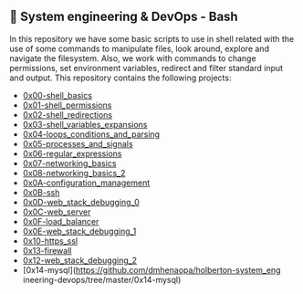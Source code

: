 ## :rocket: System engineering & DevOps - Bash

In this repository we have some basic scripts to use in shell related with the use of some commands to manipulate files, look around, explore and navigate the filesystem. Also, we work with commands to change permissions, set environment variables, redirect and filter standard input and output. This repository contains the following projects:

 - [0x00-shell_basics](https://github.com/dmhenaopa/holberton-system_engineering-devops/tree/master/0x00-shell_basics)
 - [0x01-shell_permissions](https://github.com/dmhenaopa/holberton-system_engineering-devops/tree/master/0x01-shell_permissions)
 - [0x02-shell_redirections](https://github.com/dmhenaopa/holberton-system_engineering-devops/tree/master/0x02-shell_redirections)
 - [0x03-shell_variables_expansions](https://github.com/dmhenaopa/holberton-system_engineering-devops/tree/master/0x03-shell_variables_expansions)
 - [0x04-loops_conditions_and_parsing](https://github.com/dmhenaopa/holberton-system_engineering-devops/tree/master/0x04-loops_conditions_and_parsing)
 - [0x05-processes_and_signals](https://github.com/dmhenaopa/holberton-system_engineering-devops/tree/master/0x05-processes_and_signals)
 - [0x06-regular_expressions](https://github.com/dmhenaopa/holberton-system_engineering-devops/tree/master/0x06-regular_expressions)
 - [0x07-networking_basics](https://github.com/dmhenaopa/holberton-system_engineering-devops/tree/master/0x07-networking_basics)
 - [0x08-networking_basics_2](https://github.com/dmhenaopa/holberton-system_engineering-devops/tree/master/0x08-networking_basics_2)
 - [0x0A-configuration_management](https://github.com/dmhenaopa/holberton-system_engineering-devops/tree/master/0x08-networking_basics_2)
 - [0x0B-ssh](https://github.com/dmhenaopa/holberton-system_engineering-devops/tree/master/0x0B-ssh)
 - [0x0D-web_stack_debugging_0](https://github.com/dmhenaopa/holberton-system_engineering-devops/tree/master/0x0D-web_stack_debugging_0)
 - [0x0C-web_server](https://github.com/dmhenaopa/holberton-system_engineering-devops/tree/master/0x0C-web_server)
 - [0x0F-load_balancer](https://github.com/dmhenaopa/holberton-system_engineering-devops/tree/master/0x0F-load_balancer)
 - [0x0E-web_stack_debugging_1](https://github.com/dmhenaopa/holberton-system_engineering-devops/tree/master/0x0E-web_stack_debugging_1)
 - [0x10-https_ssl](https://github.com/dmhenaopa/holberton-system_engineering-devops/tree/master/0x10-https_ssl)
 - [0x13-firewall](https://github.com/dmhenaopa/holberton-system_engineering-devops/tree/master/0x13-firewall)
 - [0x12-web_stack_debugging_2](https://github.com/dmhenaopa/holberton-system_engineering-devops/tree/master/0x12-web_stack_debugging_2)
 - [0x14-mysql](https://github.com/dmhenaopa/holberton-system_eng    ineering-devops/tree/master/0x14-mysql)
<!--stackedit_data:
eyJoaXN0b3J5IjpbLTIwMDE3NjIzOTddfQ==
-->
